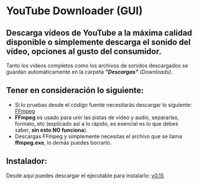# YouTube Downloader (GUI)

## Descarga vídeos de YouTube a la máxima calidad disponible o simplemente descarga el sonido del vídeo, opciones al gusto del consumidor.

Tanto los vídeos completos como los archivos de sonidos descargados se guardan automáticamente en la carpeta **_"Descargas"_** _(Downloads)_.

## Tener en consideración lo siguiente:
- Si lo pruebas desde el código fuente necesitarás descargar lo siguiente: [FFmpeg](https://ffmpeg.org/download.html)
- <b>FFmpeg</b> es usado para unir las pistas de vídeo y audio, separarlas, formato, etc (explicado así a lo rápido, es esencial es lo que debes saber, <b>sin esto NO funciona</b>).
- Descargas FFmpeg y simplemente necesitas el archivo que se llama <b>ffmpeg.exe</b>, lo demás puedes borrarlo.

## Instalador:
Desde aquí puedes descargar el ejecutable para instalarlo: [v0.15](https://github.com/SrCroqueta/YouTube-Downloader/releases/tag/v0.15)

